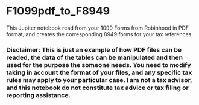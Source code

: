 # F1099pdf_to_F8949
This Jupiter notebook read from your 1099 Forms from Robinhood in PDF format, and creates the corresponding 8949 forms for your tax references. 
### Disclaimer: This is just an example of how PDF files can be readed, the data of the tables can be manipulated and then used for the purpose the someone needs. You need to modify taking in account the format of your files, and any specific tax rules may apply to your particular case. I am not a tax advisor, and this notebook do not constitute tax advice or tax filing or reporting assistance.
